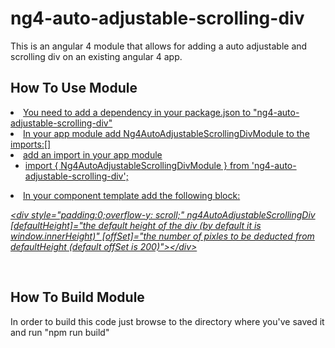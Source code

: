 <h1>ng4-auto-adjustable-scrolling-div</h1>

This is an angular 4 module that allows for adding a auto adjustable and scrolling div on an existing angular 4 app.

<h2>How To Use Module</h2>
<u>
<li>You need to add a dependency in your package.json to "ng4-auto-adjustable-scrolling-div"</li>
<li>In your app module add Ng4AutoAdjustableScrollingDivModule to the imports:[]</li> 
<li>add an import in your app module
<ul> 
<li>import { Ng4AutoAdjustableScrollingDivModule } from 'ng4-auto-adjustable-scrolling-div';</li>
</ul>
</li>
<li>In your component template add the following block:</li>
<i>
<p>
&lt;div style="padding:0;overflow-y: scroll;" 
    ng4AutoAdjustableScrollingDiv 
    [defaultHeight]="the default height of the div (by default it is window.innerHeight)" 
    [offSet]="the number of pixles to be deducted from defaultHeight (default offSet is 200)"&gt;&lt;/div&gt;
</p>
</i><br/>
</u>
<h2>How To Build Module</h2>
In order to build this code just browse to the directory where you've saved it and run "npm run build"

